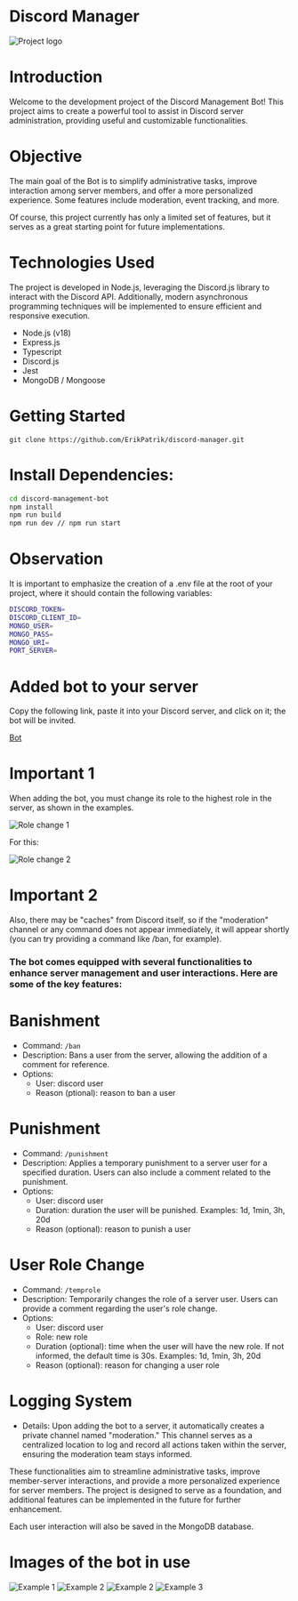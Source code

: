 # Discord Manager

![Project logo](./images/discord_logo.jpeg)

# Introduction

Welcome to the development project of the Discord Management Bot!
This project aims to create a powerful tool to assist in Discord server administration, providing useful and customizable functionalities.

# Objective

The main goal of the Bot is to simplify administrative tasks, improve interaction among server members, and offer a more personalized experience. Some features include moderation, event tracking, and more.

Of course, this project currently has only a limited set of features, but it serves as a great starting point for future implementations.

# Technologies Used
The project is developed in Node.js, leveraging the Discord.js library to interact with the Discord API.
Additionally, modern asynchronous programming techniques will be implemented to ensure efficient and responsive execution.

- Node.js (v18)
- Express.js
- Typescript
- Discord.js
- Jest
- MongoDB / Mongoose

# Getting Started

`git clone https://github.com/ErikPatrik/discord-manager.git`

# Install Dependencies:

```bash
cd discord-management-bot
npm install
npm run build
npm run dev // npm run start
```

# Observation

It is important to emphasize the creation of a .env file at the root of your project, where it should contain the following variables:

```bash
DISCORD_TOKEN=
DISCORD_CLIENT_ID=
MONGO_USER=
MONGO_PASS=
MONGO_URI=
PORT_SERVER=
```

# Added bot to your server

Copy the following link, paste it into your Discord server, and click on it; the bot will be invited.

[Bot](https://discord.com/api/oauth2/authorize?client_id=1192814832936829029&permissions=8&scope=bot+applications.commands)

<h1>Important 1</h1>

When adding the bot, you must change its role to the highest role in the server, as shown in the examples.

![Role change 1](./images/role_change_1.jpeg)

For this:

![Role change 2](./images/role_change_2.jpeg)

<h1>Important 2</h1>

Also, there may be "caches" from Discord itself, so if the "moderation" channel or any command does not appear immediately, it will appear shortly (you can try providing a command like /ban, for example).

<h3>The bot comes equipped with several functionalities to enhance server management and user interactions. Here are some of the key features:</h3>

# Banishment

- Command: `/ban`
- Description: Bans a user from the server, allowing the addition of a comment for reference.
- Options:
    - User: discord user
    - Reason (ptional): reason to ban a user

# Punishment

- Command: `/punishment`
- Description: Applies a temporary punishment to a server user for a specified duration. Users can also include a comment related to the punishment.
- Options:
    - User: discord user
    - Duration: duration the user will be punished. Examples: 1d, 1min, 3h, 20d
    - Reason (optional): reason to punish a user

# User Role Change

- Command: `/temprole`
- Description: Temporarily changes the role of a server user. Users can provide a comment regarding the user's role change.
- Options:
    - User: discord user
    - Role: new role
    - Duration (optional): time when the user will have the new role. If not informed, the default time is 30s. Examples: 1d, 1min, 3h, 20d
    - Reason (optional): reason for changing a user role

# Logging System

- Details: Upon adding the bot to a server, it automatically creates a private channel named "moderation." This channel serves as a centralized location to log and record all actions taken within the server, ensuring the moderation team stays informed.

These functionalities aim to streamline administrative tasks, improve member-server interactions, and provide a more personalized experience for server members. The project is designed to serve as a foundation, and additional features can be implemented in the future for further enhancement.

Each user interaction will also be saved in the MongoDB database.

# Images of the bot in use

![Example 1](./images/example_1.jpeg)
![Example 2](./images/example_2.jpeg)
![Example 2](./images/example_3.jpeg)
![Example 3](./images/example_4.jpeg)